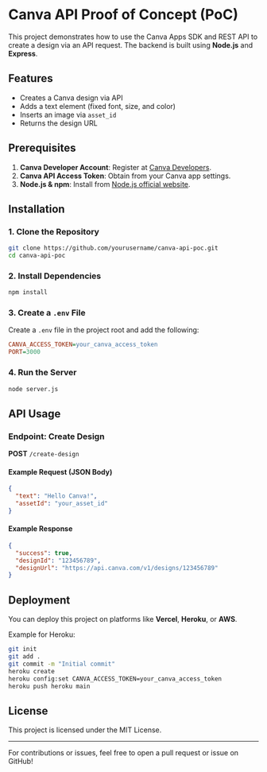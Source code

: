 # Canva API Proof of Concept (PoC)

This project demonstrates how to use the Canva Apps SDK and REST API to create a design via an API request. The backend is built using **Node.js** and **Express**.

## Features
- Creates a Canva design via API
- Adds a text element (fixed font, size, and color)
- Inserts an image via `asset_id`
- Returns the design URL

## Prerequisites
1. **Canva Developer Account**: Register at [Canva Developers](https://www.canva.com/developers/).
2. **Canva API Access Token**: Obtain from your Canva app settings.
3. **Node.js & npm**: Install from [Node.js official website](https://nodejs.org/).

## Installation

### 1. Clone the Repository
```sh
git clone https://github.com/yourusername/canva-api-poc.git
cd canva-api-poc
```

### 2. Install Dependencies
```sh
npm install
```

### 3. Create a `.env` File
Create a `.env` file in the project root and add the following:
```ini
CANVA_ACCESS_TOKEN=your_canva_access_token
PORT=3000
```

### 4. Run the Server
```sh
node server.js
```

## API Usage
### Endpoint: Create Design
**POST** `/create-design`

#### Example Request (JSON Body)
```json
{
  "text": "Hello Canva!",
  "assetId": "your_asset_id"
}
```

#### Example Response
```json
{
  "success": true,
  "designId": "123456789",
  "designUrl": "https://api.canva.com/v1/designs/123456789"
}
```

## Deployment
You can deploy this project on platforms like **Vercel**, **Heroku**, or **AWS**.

Example for Heroku:
```sh
git init
git add .
git commit -m "Initial commit"
heroku create
heroku config:set CANVA_ACCESS_TOKEN=your_canva_access_token
heroku push heroku main
```

## License
This project is licensed under the MIT License.

---

For contributions or issues, feel free to open a pull request or issue on GitHub!

